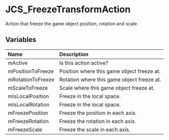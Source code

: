 # JCS_FreezeTransformAction

Action that freeze the game object position, rotation and scale.

## Variables

| Name              | Description                                |
|:------------------|:-------------------------------------------|
| mActive           | Is this action active?                     |
| mPositionToFreeze | Position where this game object freeze at. |
| mRotationToFreeze | Rotation where this game object freeze at. |
| mScaleToFreeze    | Scale where this game object freeze at.    |
| mIsLocalPosition  | Freeze in the local space.                 |
| mIsLocalRotation  | Freeze in the local space.                 |
| mFreezePosition   | Freeze the position in each axis.          |
| mFreezeRotation   | Freeze the rotation in each axis.          |
| mFreezeScale      | Freeze the scale in each axis.             |

